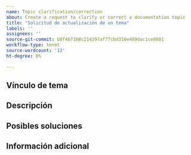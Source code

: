 ```yaml
---
name: Topic clarification/correction
about: Create a request to clarify or correct a documentation topic
title: "Solicitud de actualización de un tema"
labels: ''
assignees: ''
source-git-commit: b0f4671b8c214397af77cbd316e489dac1ce8601
workflow-type: tm+mt
source-wordcount: '12'
ht-degree: 0%

---
```



## Vínculo de tema

<!-- (REQUIRED) A link to the topic that needs clarification or correction -->

## Descripción

<!-- (REQUIRED) What needs to be clarified or corrected in this topic? -->

## Posibles soluciones

<!-- (OPTIONAL) What would a solution for this issue look like? -->

## Información adicional

<!-- (OPTIONAL) What other information can you provide about this issue? -->

<!--
Thank you for taking the time to report this issue!
GitHub Issues in this repo should relate to this project's codebase.

Before submitting this issue, please make sure you are complying with our Code of Conduct:
https://github.com/AdobeDocs/commerce-operations.en/blob/main/code-of-conduct.md

Issues that do not comply with our Code of Conduct or do not contain enough information may be closed at the maintainers' discretion.

Feel free to remove this section before creating this issue.
-->
